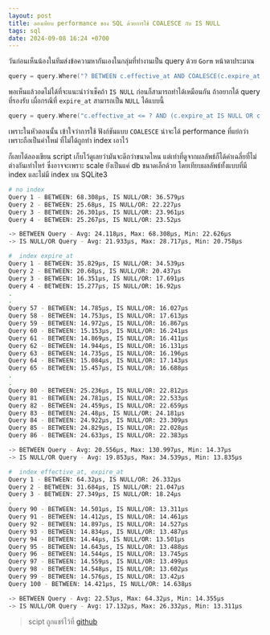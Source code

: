 ```yaml
---
layout: post
title: ลองเทียบ performance ของ SQL ด้วยการใช้ COALESCE กับ IS NULL
tags: sql
date: 2024-09-08 16:24 +0700
---
```


วันก่อนเห็นน้องในทีมส่งข้อความหากันเองในกลุ่มที่ทำงานเป็น query ด้วย `Gorm` หน้าตาประมาณ

```go
query = query.Where("? BETWEEN c.effective_at AND COALESCE(c.expire_at,  ?)", effected_time, effected_time.AddDate(0, 0, 1))
```

พอเห็นแล้วอดไม่ได้ที่จะแนะนำว่าเช็คถ้า `IS NULL` ก่อนก็สามารถทำได้เหมือนกัน ถ้าอยากได้ query ที่รองรับ
เผื่อกรณีที่ `expire_at` สามารถเป็น `NULL` ได้แบบนี้

```go
query = query.Where("c.effective_at <= ? AND (c.expire_at IS NULL OR c.expire_at > ?)", effected_time, effected_time)
```

เพราะในหัวตอนนั้น เข้าใจว่าการใช้ ฟังก์ชันแบบ `COALESCE` น่าจะได้ performance
ที่แย่กว่าเพราะถือเป็นค่าใหม่ ที่ไม่ได้ถูกทำ index เอาไว้

ก็เลยได้ลองเขียน script เก็บไว้ดูเลยว่ามันจะดีกว่าขนาดไหน แต่เท่าที่ดูจากผลลัพธ์ก็ได้ค่าเฉลี่ยที่ไม่ต่างกันเท่าไหร่ ซึ่งอาจจะเพราะ scale ยังเป็นแค่ db ขนาดเล็กด้วย โดยเทียบผลลัพธ์ทั้งแบบที่มี index และไม่มี index บน SQLite3

```sh
# no index
Query 1 - BETWEEN: 68.308µs, IS NULL/OR: 36.579µs
Query 2 - BETWEEN: 25.68µs, IS NULL/OR: 22.227µs
Query 3 - BETWEEN: 26.301µs, IS NULL/OR: 23.961µs
Query 4 - BETWEEN: 25.267µs, IS NULL/OR: 23.52µs

-> BETWEEN Query - Avg: 24.118µs, Max: 68.308µs, Min: 22.626µs
-> IS NULL/OR Query - Avg: 21.933µs, Max: 28.717µs, Min: 20.758µs
```

```sh
#  index expire_at
Query 1 - BETWEEN: 35.829µs, IS NULL/OR: 34.539µs
Query 2 - BETWEEN: 20.68µs, IS NULL/OR: 20.437µs
Query 3 - BETWEEN: 16.351µs, IS NULL/OR: 17.691µs
Query 4 - BETWEEN: 15.277µs, IS NULL/OR: 16.92µs
.
.
Query 57 - BETWEEN: 14.785µs, IS NULL/OR: 16.027µs
Query 58 - BETWEEN: 14.753µs, IS NULL/OR: 17.613µs
Query 59 - BETWEEN: 14.972µs, IS NULL/OR: 16.867µs
Query 60 - BETWEEN: 15.153µs, IS NULL/OR: 16.241µs
Query 61 - BETWEEN: 14.869µs, IS NULL/OR: 16.411µs
Query 62 - BETWEEN: 14.944µs, IS NULL/OR: 16.131µs
Query 63 - BETWEEN: 14.735µs, IS NULL/OR: 16.196µs
Query 64 - BETWEEN: 15.084µs, IS NULL/OR: 17.143µs
Query 65 - BETWEEN: 15.457µs, IS NULL/OR: 16.688µs
.
.
Query 80 - BETWEEN: 25.236µs, IS NULL/OR: 22.812µs
Query 81 - BETWEEN: 24.781µs, IS NULL/OR: 22.533µs
Query 82 - BETWEEN: 24.459µs, IS NULL/OR: 22.659µs
Query 83 - BETWEEN: 24.48µs, IS NULL/OR: 24.181µs
Query 84 - BETWEEN: 24.922µs, IS NULL/OR: 23.309µs
Query 85 - BETWEEN: 24.829µs, IS NULL/OR: 22.028µs
Query 86 - BETWEEN: 24.633µs, IS NULL/OR: 22.383µs

-> BETWEEN Query - Avg: 20.556µs, Max: 130.997µs, Min: 14.37µs
-> IS NULL/OR Query - Avg: 19.853µs, Max: 34.539µs, Min: 13.835µs

```

```sh
#  index effective_at, expire_at
Query 1 - BETWEEN: 64.32µs, IS NULL/OR: 26.332µs
Query 2 - BETWEEN: 31.684µs, IS NULL/OR: 21.047µs
Query 3 - BETWEEN: 27.349µs, IS NULL/OR: 18.24µs
.
Query 90 - BETWEEN: 14.501µs, IS NULL/OR: 13.311µs
Query 91 - BETWEEN: 14.412µs, IS NULL/OR: 14.461µs
Query 92 - BETWEEN: 14.897µs, IS NULL/OR: 14.527µs
Query 93 - BETWEEN: 14.834µs, IS NULL/OR: 13.487µs
Query 94 - BETWEEN: 14.44µs, IS NULL/OR: 13.501µs
Query 95 - BETWEEN: 14.643µs, IS NULL/OR: 13.488µs
Query 96 - BETWEEN: 14.544µs, IS NULL/OR: 13.745µs
Query 97 - BETWEEN: 14.559µs, IS NULL/OR: 13.499µs
Query 98 - BETWEEN: 14.548µs, IS NULL/OR: 13.602µs
Query 99 - BETWEEN: 14.576µs, IS NULL/OR: 13.42µs
Query 100 - BETWEEN: 14.421µs, IS NULL/OR: 14.638µs

-> BETWEEN Query - Avg: 22.53µs, Max: 64.32µs, Min: 14.355µs
-> IS NULL/OR Query - Avg: 17.132µs, Max: 26.332µs, Min: 13.311µs
```

> scipt ถูกแชร์ไว้ที่ [github](https://github.com/wittawasw/wittawasw.github.io/blob/main/code/go/sqlperf/main.go)
